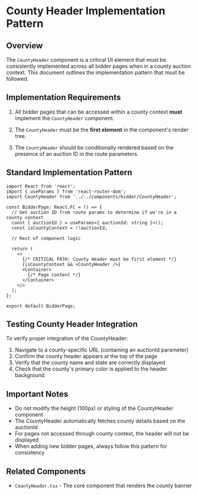 # County Header Implementation Pattern

## Overview

The `CountyHeader` component is a critical UI element that must be consistently implemented across all bidder pages when in a county auction context. This document outlines the implementation pattern that must be followed.

## Implementation Requirements

1. All bidder pages that can be accessed within a county context **must** implement the `CountyHeader` component.

2. The `CountyHeader` must be the **first element** in the component's render tree.

3. The `CountyHeader` should be conditionally rendered based on the presence of an auction ID in the route parameters.

## Standard Implementation Pattern

```tsx
import React from 'react';
import { useParams } from 'react-router-dom';
import CountyHeader from '../../components/bidder/CountyHeader';

const BidderPage: React.FC = () => {
  // Get auction ID from route params to determine if we're in a county context
  const { auctionId } = useParams<{ auctionId: string }>();
  const isCountyContext = !!auctionId;
  
  // Rest of component logic
  
  return (
    <>
      {/* CRITICAL PATH: County Header must be first element */}
      {isCountyContext && <CountyHeader />}
      <Container>
        {/* Page content */}
      </Container>
    </>
  );
};

export default BidderPage;
```

## Testing County Header Integration

To verify proper integration of the CountyHeader:

1. Navigate to a county-specific URL (containing an auctionId parameter)
2. Confirm the county header appears at the top of the page
3. Verify that the county name and state are correctly displayed
4. Check that the county's primary color is applied to the header background

## Important Notes

- Do not modify the height (100px) or styling of the CountyHeader component
- The CountyHeader automatically fetches county details based on the auctionId
- For pages not accessed through county context, the header will not be displayed
- When adding new bidder pages, always follow this pattern for consistency

## Related Components

- `CountyHeader.tsx` - The core component that renders the county banner 